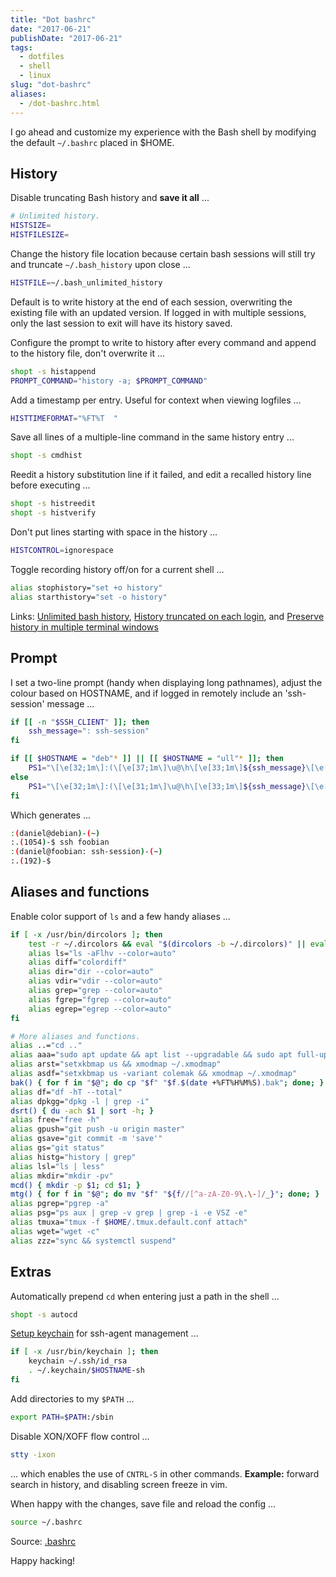 ```yaml
---
title: "Dot bashrc"
date: "2017-06-21"
publishDate: "2017-06-21"
tags:
  - dotfiles
  - shell
  - linux
slug: "dot-bashrc"
aliases:
  - /dot-bashrc.html
---
```


I go ahead and customize my experience with the Bash shell by modifying the default `~/.bashrc` placed in $HOME.

## History

Disable truncating Bash history and **save it all** ...

```bash
# Unlimited history.
HISTSIZE=
HISTFILESIZE=
```

Change the history file location because certain bash sessions will still try and truncate `~/.bash_history` upon close ...

```bash
HISTFILE=~/.bash_unlimited_history
```

Default is to write history at the end of each session, overwriting the existing file with an updated version. If logged in with multiple sessions, only the last session to exit will have its history saved.

Configure the prompt to write to history after every command and append to the history file, don't overwrite it ...

```bash
shopt -s histappend
PROMPT_COMMAND="history -a; $PROMPT_COMMAND"
```

Add a timestamp per entry. Useful for context when viewing logfiles ...

```bash
HISTTIMEFORMAT="%FT%T  "
```

Save all lines of a multiple-line command in the same history entry ...

```bash
shopt -s cmdhist
```

Reedit a history substitution line if it failed, and edit a recalled history line before executing ...

```bash
shopt -s histreedit
shopt -s histverify
```

Don't put lines starting with space in the history ...

```bash
HISTCONTROL=ignorespace
```

Toggle recording history off/on for a current shell ...

```bash
alias stophistory="set +o history"
alias starthistory="set -o history"
```

Links: [Unlimited bash history](https://stackoverflow.com/questions/9457233/unlimited-bash-history), [History truncated on each login](http://superuser.com/questions/575479/bash-history-truncated-to-500-lines-on-each-login), and [Preserve history in multiple terminal windows](https://unix.stackexchange.com/questions/1288/preserve-bash-history-in-multiple-terminal-windows)

## Prompt

I set a two-line prompt (handy when displaying long pathnames), adjust the colour based on HOSTNAME, and if logged in remotely include an 'ssh-session' message ...

```bash
if [[ -n "$SSH_CLIENT" ]]; then
    ssh_message=": ssh-session"
fi

if [[ $HOSTNAME = "deb"* ]] || [[ $HOSTNAME = "ull"* ]]; then
    PS1="\[\e[32;1m\]:(\[\e[37;1m\]\u@\h\[\e[33;1m\]${ssh_message}\[\e[32;1m\])-(\[\e[34;1m\]\w\e[32;1m\])\n:.(\[\e[37;1m\]\!\[\e[32;1m\])-\[\e[37;1m\]\$\[\e[0m\] "
else
    PS1="\[\e[32;1m\]:(\[\e[31;1m\]\u@\h\[\e[33;1m\]${ssh_message}\[\e[32;1m\])-(\[\e[34;1m\]\w\e[32;1m\])\n:.(\[\e[31;1m\]\!\[\e[32;1m\])-\[\e[37;1m\]\$\[\e[0m\] "
fi
```

Which generates ...

```bash
:(daniel@debian)-(~)
:.(1054)-$ ssh foobian
:(daniel@foobian: ssh-session)-(~)
:.(192)-$
```

## Aliases and functions

Enable color support of `ls` and a few handy aliases ...

```bash
if [ -x /usr/bin/dircolors ]; then
    test -r ~/.dircolors && eval "$(dircolors -b ~/.dircolors)" || eval "$(dircolors -b)"
    alias ls="ls -aFlhv --color=auto"
    alias diff="colordiff"
    alias dir="dir --color=auto"
    alias vdir="vdir --color=auto"
    alias grep="grep --color=auto"
    alias fgrep="fgrep --color=auto"
    alias egrep="egrep --color=auto"
fi

# More aliases and functions.
alias ..="cd .."
alias aaa="sudo apt update && apt list --upgradable && sudo apt full-upgrade"
alias arst="setxkbmap us && xmodmap ~/.xmodmap"
alias asdf="setxkbmap us -variant colemak && xmodmap ~/.xmodmap"
bak() { for f in "$@"; do cp "$f" "$f.$(date +%FT%H%M%S).bak"; done; }
alias df="df -hT --total"
alias dpkgg="dpkg -l | grep -i"
dsrt() { du -ach $1 | sort -h; }
alias free="free -h"
alias gpush="git push -u origin master"
alias gsave="git commit -m 'save'"
alias gs="git status"
alias histg="history | grep"
alias lsl="ls | less"
alias mkdir="mkdir -pv"
mcd() { mkdir -p $1; cd $1; } 
mtg() { for f in "$@"; do mv "$f" "${f//[^a-zA-Z0-9\.\-]/_}"; done; }
alias pgrep="pgrep -a"
alias psg="ps aux | grep -v grep | grep -i -e VSZ -e"
alias tmuxa="tmux -f $HOME/.tmux.default.conf attach"
alias wget="wget -c"
alias zzz="sync && systemctl suspend"
```

## Extras

Automatically prepend `cd` when entering just a path in the shell ...

```bash
shopt -s autocd
```

[Setup keychain](http://www.circuidipity.com/secure-remote-access-using-ssh-keys.html#key-management) for ssh-agent management ...

```bash
if [ -x /usr/bin/keychain ]; then
    keychain ~/.ssh/id_rsa
    . ~/.keychain/$HOSTNAME-sh
fi
```

Add directories to my `$PATH` ...

```bash
export PATH=$PATH:/sbin
```

Disable XON/XOFF flow control ...

```bash
stty -ixon
```

... which enables the use of `CNTRL-S` in other commands. **Example:** forward search in history, and disabling screen freeze in vim.

When happy with the changes, save file and reload the config ...

```bash
source ~/.bashrc
```

Source: [.bashrc](https://github.com/vonbrownie/dotfiles/blob/master/.bashrc)

Happy hacking!
